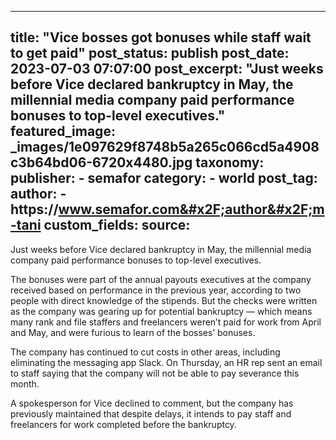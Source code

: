 
---
title: "Vice bosses got bonuses while staff wait to get paid" 
post_status: publish
post_date: 2023-07-03 07:07:00 
post_excerpt: "Just weeks before Vice declared bankruptcy in May, the millennial media company paid performance bonuses to top-level executives."
featured_image: _images/1e097629f8748b5a265c066cd5a4908c3b64bd06-6720x4480.jpg 
taxonomy:
    publisher:
        - semafor
    category:
        - world 
    post_tag:
    author:
        - https:&#x2F;&#x2F;www.semafor.com&#x2F;author&#x2F;m-tani
custom_fields:
    source: 
---
Just weeks before Vice declared bankruptcy in May, the millennial media company paid performance bonuses to top-level executives.

The bonuses were part of the annual payouts executives at the company received based on performance in the previous year, according to two people with direct knowledge of the stipends. But the checks were written as the company was gearing up for potential bankruptcy — which means many rank and file staffers and freelancers weren’t paid for work from April and May, and were furious to learn of the bosses’ bonuses.

The company has continued to cut costs in other areas, including eliminating the messaging app Slack. On Thursday, an HR rep sent an email to staff saying that the company will not be able to pay severance this month.

A spokesperson for Vice declined to comment, but the company has previously maintained that despite delays, it intends to pay staff and freelancers for work completed before the bankruptcy. 